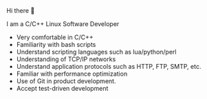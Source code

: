 Hi there 👋

I am a C/C++ Linux Software Developer
* Very comfortable in C/C++
* Familiarity with bash scripts
* Understand scripting languages such as lua/python/perl
* Understanding of TCP/IP networks
* Understand application protocols such as HTTP, FTP, SMTP, etc.
* Familiar with performance optimization
* Use of Git in product development.
* Accept test-driven development
